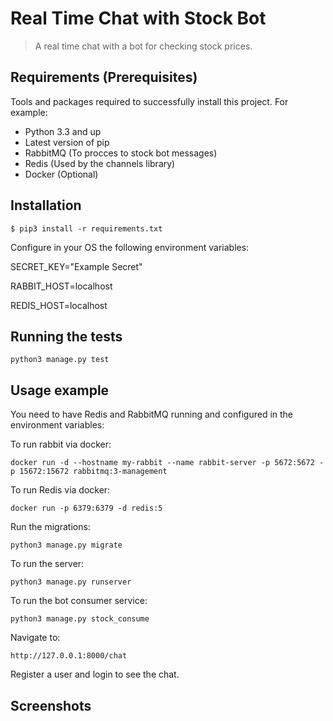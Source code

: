 # Real Time Chat with Stock Bot
> A real time chat with a bot for checking stock prices.

## Requirements  (Prerequisites)
Tools and packages required to successfully install this project.
For example:
* Python 3.3 and up
* Latest version of pip
* RabbitMQ (To procces to stock bot messages)
* Redis (Used by the channels library)
* Docker (Optional)

## Installation

`$ pip3 install -r requirements.txt`

Configure in your OS the following environment variables:

SECRET_KEY="Example Secret"

RABBIT_HOST=localhost

REDIS_HOST=localhost


## Running the tests

`python3 manage.py test`

## Usage example
You need to have Redis and RabbitMQ running and configured in the environment variables:

To run rabbit via docker:

`docker run -d --hostname my-rabbit --name rabbit-server -p 5672:5672 -p 15672:15672 rabbitmq:3-management`

To run Redis via docker:

`docker run -p 6379:6379 -d redis:5`

Run the migrations:

`python3 manage.py migrate`

To run the server:

`python3 manage.py runserver`

To run the bot consumer service:

`python3 manage.py stock_consume`

Navigate to:

`http://127.0.0.1:8000/chat`

Register a user and login to see the chat.

## Screenshots


